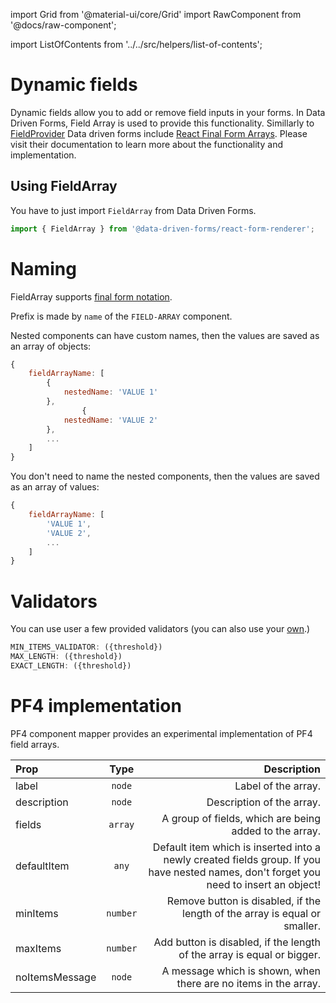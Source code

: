 import Grid from '@material-ui/core/Grid'
import RawComponent from '@docs/raw-component';

import ListOfContents from '../../src/helpers/list-of-contents';

<Grid container item>
<Grid item xs={12} md={10}>

# Dynamic fields

Dynamic fields allow you to add or remove field inputs in your forms. In Data Driven Forms, Field Array is used to provide this functionality. Simillarly to [FieldProvider](/renderer/field-provider) Data driven forms include [React Final Form Arrays](https://github.com/final-form/react-final-form-arrays). Please visit their documentation to learn more about the functionality and implementation.

## Using FieldArray

You have to just import `FieldArray` from Data Driven Forms.

```jsx
import { FieldArray } from '@data-driven-forms/react-form-renderer';
```

<RawComponent source="field-array/form-fields-mapper" />

# Naming

FieldArray supports [final form notation](https://final-form.org/docs/final-form/field-names).

Prefix is made by `name` of the `FIELD-ARRAY` component.

Nested components can have custom names, then the values are saved as an array of objects:

```jsx
{
    fieldArrayName: [
        {
            nestedName: 'VALUE 1'
        },
                {
            nestedName: 'VALUE 2'
        },
        ...
    ]
}
```

You don't need to name the nested components, then the values are saved as an array of values:

```jsx
{
    fieldArrayName: [
        'VALUE 1',
        'VALUE 2',
        ...
    ]
}
```

# Validators

You can use user a few provided validators (you can also use your [own](/renderer/validators).)

```jsx
MIN_ITEMS_VALIDATOR: ({threshold})
MAX_LENGTH: ({threshold})
EXACT_LENGTH: ({threshold})
```


# PF4 implementation

PF4 component mapper provides an experimental implementation of PF4 field arrays.

|Prop|Type|Description|
|:---|:--:|----------:|
|label|`node`|Label of the array.|
|description|`node`|Description of the array.|
|fields|`array`|A group of fields, which are being added to the array.|
|defaultItem|`any`|Default item which is inserted into a newly created fields group. If you have nested names, don't forget you need to insert an object!|
|minItems|`number`|Remove button is disabled, if the length of the array is equal or smaller.|
|maxItems|`number`|Add button is disabled, if the length of the array is equal or bigger.|
|noItemsMessage|`node`|A message which is shown, when there are no items in the array.|

<RawComponent source="field-array/pf4-demo" />

</Grid>
<Grid item xs={false} md={2}>
  <ListOfContents file="renderer/dynamic-fields" />
</Grid>
</Grid>